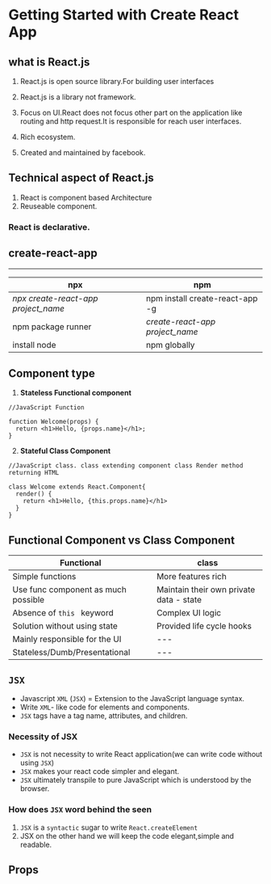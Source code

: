# Getting Started with Create React App

## what is React.js
1. React.js is open source library.For building user interfaces
   
2. React.js is a library not framework.
3. Focus on UI.React does not focus other part on the application like routing and http request.It is responsible for reach user interfaces.
4. Rich ecosystem.
5. Created and maintained by facebook.

## Technical aspect of React.js
1. React is component based Architecture
2. Reuseable component.

### React is declarative. 


## create-react-app
---
 | npx  | npm  |
 |----- | ------|
 |*npx create-react-app project_name* | npm install create-react-app -g|
 |npm package runner | *create-react-app project_name* |
 | install node | npm globally |



 ## **Component type**
 1. **Stateless Functional component**

```stateless component
//JavaScript Function

function Welcome(props) {
  return <h1>Hello, {props.name}</h1>;
}
```

2. **Stateful Class Component**
```stateful class Component
//JavaScript class. class extending component class Render method returning HTML

class Welcome extends React.Component{
  render() {
    return <h1>Hello, {this.props.name}</h1>
  }
}
```


## **Functional Component** vs **Class Component**
|        Functional           |         class       |
|     ----------              | -------             |
|Simple functions | More features rich
|Use func component as much possible | Maintain their own private data - state|
|Absence of `this ` keyword| Complex UI logic|
|Solution without using state| Provided life cycle hooks|
|Mainly responsible for the UI|     ---|
|Stateless/Dumb/Presentational| ---    |




## **`JSX`**
* Javascript `XML` (`JSX`) = Extension to the JavaScript language syntax.
* Write `XML`- like code for elements and components.
* `JSX`   tags have a tag name, attributes, and children.

### **Necessity of JSX**
* `JSX` is not necessity to write React application(we can write code without using `JSX`)
* `JSX` makes your react code simpler and elegant.
* `JSX` ultimately transpile to pure JavaScript which is understood by the browser.

### **How does `JSX` word behind the seen**

1. `JSX` is a `syntactic` sugar to write `React.createElement`
2. JSX on the other hand we will keep the code elegant,simple and readable.

## **Props**